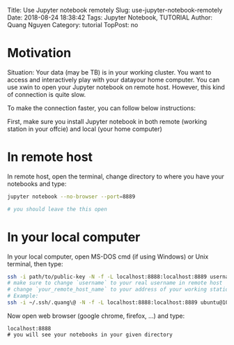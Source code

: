Title: Use Jupyter notebook remotely
Slug: use-jupyter-notebook-remotely
Date: 2018-08-24 18:38:42
Tags: Jupyter Notebook, TUTORIAL
Author: Quang Nguyen
Category: tutorial
TopPost: no
# Motivation
Situation: Your data (may be TB) is in your working cluster. You want to access and interactively play with your datayour home computer. You can use xwin to open your Jupyter notebook on remote host. However, this kind of connection is quite slow.

To make the connection faster, you can follow below instructions:

First, make sure you install Jupyter notebook in both remote (working station in your offcie) and local (your home computer)

# In remote host
In remote host, open the terminal, change directory to where you have your notebooks and type:

```bash
jupyter notebook --no-browser --port=8889

# you should leave the this open
```

# In your local computer
In your local computer, open MS-DOS cmd (if using Windows) or Unix terminal, then type:

```bash
ssh -i path/to/public-key -N -f -L localhost:8888:localhost:8889 username@your_remote_host_name
# make sure to change `username` to your real username in remote host
# change `your_remote_host_name` to your address of your working station
# Example: 
ssh -i ~/.ssh/.quang\@ -N -f -L localhost:8888:localhost:8889 ubuntu@10.0.6.236
```

Now open web browser (google chrome, firefox, ...) and type:
```
localhost:8888
# you will see your notebooks in your given directory
```
